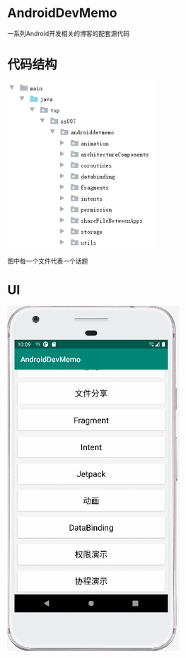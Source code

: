 # AndroidDevMemo
一系列Android开发相关的博客的配套源代码


# 代码结构

![代码结构](https://github.com/shusheng007/AndroidDevMemo/blob/master/projectfiles/structure.png)

图中每一个文件代表一个话题


# UI
![主页](https://github.com/shusheng007/AndroidDevMemo/blob/master/projectfiles/home.gif)
